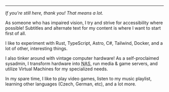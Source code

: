 <summary class="flex flex-col gap-6 text-3xl">
<hr class="text-accent mt-5" />

*If you're still here, thank you! That means a lot.*

As someone who has impaired vision, I try and strive for accessibility where possible! Subtitles and alternate text for my content is where I want to start first of all.

I like to experiment with Rust, TypeScript, Astro, C#, Tailwind, Docker, and a lot of other, interesting things.  

I also tinker around with vintage computer hardware! As a self-proclaimed sysadmin, I transform hardware into 
<abbr title="Network-attached storage">NAS</abbr>, run media & game servers, and utilize Virtual Machines for my specialized needs.  

In my spare time, I like to play video games, listen to my music playlist, learning other languages (Czech, German, etc), and a lot more. 

</summary>
